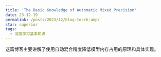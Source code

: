 ```yaml
---
title: 'The Basic Knowledge of Automatic Mixed Precision'
date: 23-12-19
permalink: /posts/2023/12/blog-torch-amp/
star: superior
tags:
  - 深度学习基本知识
---
```


<p style="text-align:justify; text-justify:inter-ideograph;">这篇博客主要讲解了使用自动混合精度降低模型内存占用的原理和具体实现。</p>

<p style="text-align:justify; text-justify:inter-ideograph;"></p>